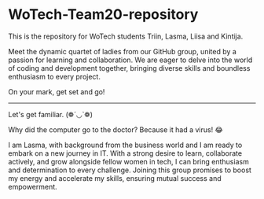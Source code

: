 # WoTech-Team20-repository
This is the repository for WoTech students Triin, Lasma, Liisa and Kintija.


Meet the dynamic quartet of ladies from our GitHub group, united by a passion for learning and collaboration. 
We are eager to delve into the world of coding and development together, bringing diverse skills and boundless enthusiasm to every project. 

On your mark, get set and go!

_ _ _ _ _

Let's get familiar. 
(❁´◡`❁)


Why did the computer go to the doctor?
Because it had a virus! 😂

I am Lasma, with background from the business world and I am ready to embark on a new journey in IT. 
With a strong desire to learn, collaborate actively, and grow alongside fellow women in tech, I can bring enthusiasm and determination to every challenge. 
Joining this group promises to boost my energy and accelerate my skills, ensuring mutual success and empowerment.


